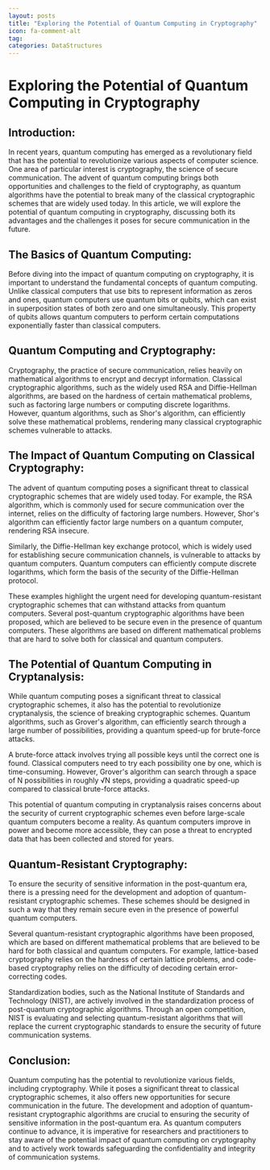 ```yaml
---
layout: posts
title: "Exploring the Potential of Quantum Computing in Cryptography"
icon: fa-comment-alt
tag:      
categories: DataStructures
---
```



# Exploring the Potential of Quantum Computing in Cryptography

## Introduction:
In recent years, quantum computing has emerged as a revolutionary field that has the potential to revolutionize various aspects of computer science. One area of particular interest is cryptography, the science of secure communication. The advent of quantum computing brings both opportunities and challenges to the field of cryptography, as quantum algorithms have the potential to break many of the classical cryptographic schemes that are widely used today. In this article, we will explore the potential of quantum computing in cryptography, discussing both its advantages and the challenges it poses for secure communication in the future.

## The Basics of Quantum Computing:
Before diving into the impact of quantum computing on cryptography, it is important to understand the fundamental concepts of quantum computing. Unlike classical computers that use bits to represent information as zeros and ones, quantum computers use quantum bits or qubits, which can exist in superposition states of both zero and one simultaneously. This property of qubits allows quantum computers to perform certain computations exponentially faster than classical computers.

## Quantum Computing and Cryptography:
Cryptography, the practice of secure communication, relies heavily on mathematical algorithms to encrypt and decrypt information. Classical cryptographic algorithms, such as the widely used RSA and Diffie-Hellman algorithms, are based on the hardness of certain mathematical problems, such as factoring large numbers or computing discrete logarithms. However, quantum algorithms, such as Shor's algorithm, can efficiently solve these mathematical problems, rendering many classical cryptographic schemes vulnerable to attacks.

## The Impact of Quantum Computing on Classical Cryptography:
The advent of quantum computing poses a significant threat to classical cryptographic schemes that are widely used today. For example, the RSA algorithm, which is commonly used for secure communication over the internet, relies on the difficulty of factoring large numbers. However, Shor's algorithm can efficiently factor large numbers on a quantum computer, rendering RSA insecure.

Similarly, the Diffie-Hellman key exchange protocol, which is widely used for establishing secure communication channels, is vulnerable to attacks by quantum computers. Quantum computers can efficiently compute discrete logarithms, which form the basis of the security of the Diffie-Hellman protocol.

These examples highlight the urgent need for developing quantum-resistant cryptographic schemes that can withstand attacks from quantum computers. Several post-quantum cryptographic algorithms have been proposed, which are believed to be secure even in the presence of quantum computers. These algorithms are based on different mathematical problems that are hard to solve both for classical and quantum computers.

## The Potential of Quantum Computing in Cryptanalysis:
While quantum computing poses a significant threat to classical cryptographic schemes, it also has the potential to revolutionize cryptanalysis, the science of breaking cryptographic schemes. Quantum algorithms, such as Grover's algorithm, can efficiently search through a large number of possibilities, providing a quantum speed-up for brute-force attacks.

A brute-force attack involves trying all possible keys until the correct one is found. Classical computers need to try each possibility one by one, which is time-consuming. However, Grover's algorithm can search through a space of N possibilities in roughly √N steps, providing a quadratic speed-up compared to classical brute-force attacks.

This potential of quantum computing in cryptanalysis raises concerns about the security of current cryptographic schemes even before large-scale quantum computers become a reality. As quantum computers improve in power and become more accessible, they can pose a threat to encrypted data that has been collected and stored for years.

## Quantum-Resistant Cryptography:
To ensure the security of sensitive information in the post-quantum era, there is a pressing need for the development and adoption of quantum-resistant cryptographic schemes. These schemes should be designed in such a way that they remain secure even in the presence of powerful quantum computers.

Several quantum-resistant cryptographic algorithms have been proposed, which are based on different mathematical problems that are believed to be hard for both classical and quantum computers. For example, lattice-based cryptography relies on the hardness of certain lattice problems, and code-based cryptography relies on the difficulty of decoding certain error-correcting codes.

Standardization bodies, such as the National Institute of Standards and Technology (NIST), are actively involved in the standardization process of post-quantum cryptographic algorithms. Through an open competition, NIST is evaluating and selecting quantum-resistant algorithms that will replace the current cryptographic standards to ensure the security of future communication systems.

## Conclusion:
Quantum computing has the potential to revolutionize various fields, including cryptography. While it poses a significant threat to classical cryptographic schemes, it also offers new opportunities for secure communication in the future. The development and adoption of quantum-resistant cryptographic algorithms are crucial to ensuring the security of sensitive information in the post-quantum era. As quantum computers continue to advance, it is imperative for researchers and practitioners to stay aware of the potential impact of quantum computing on cryptography and to actively work towards safeguarding the confidentiality and integrity of communication systems.